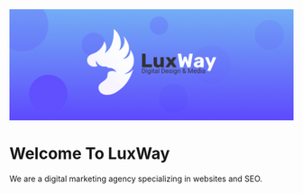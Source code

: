 <img src="./luxway-banner.jpg">

# Welcome To LuxWay
We are a digital marketing agency specializing in websites and SEO.

